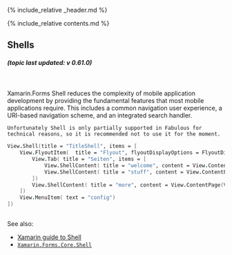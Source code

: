 {% include_relative _header.md %}

{% include_relative contents.md %}

Shells 
------
##### (topic last updated: v 0.61.0)
<br /> 

Xamarin.Forms Shell reduces the complexity of mobile application development by providing the fundamental features that most mobile applications require. This includes a common navigation user experience, a URI-based navigation scheme, and an integrated search handler.

`Unfortunately Shell is only partially supported in Fabulous for technical reasons, so it is recommended not to use it for the moment.`

```fsharp     
View.Shell(title = "TitleShell", items = [
    View.FlyoutItem(  title = "Flyout", flyoutDisplayOptions = FlyoutDisplayOptions.AsMultipleItems, items = [
        View.Tab( title = "Seiten", items = [
            View.ShellContent( title = "welcome", content = View.ContentPage(View.Label("welcome ...")))                    
            View.ShellContent( title = "stuff", content = View.ContentPage(View.Label("stuff ...")))
        ])   
        View.ShellContent( title = "more", content = View.ContentPage(View.Label("more stuff ...")))
    ])
    View.MenuItem( text = "config")
])   
  
```

See also:

* [Xamarin guide to Shell](https://docs.microsoft.com/en-us/xamarin/xamarin-forms/app-fundamentals/shell)
* [`Xamarin.Forms.Core.Shell`](https://docs.microsoft.com/en-us/dotnet/api/xamarin.forms.shell)